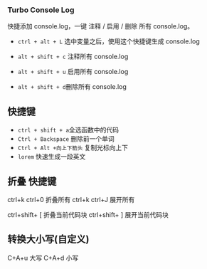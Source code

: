 ### Turbo Console Log

快捷添加 console.log，一键 注释 / 启用 / 删除 所有 console.log。

- `ctrl + alt + L` 选中变量之后，使用这个快捷键生成 console.log

- `alt + shift + c` 注释所有 console.log

- `alt + shift + u` 启用所有 console.log

- `alt + shift + d`删除所有 console.log

## 快捷键

- `ctrl + shift + a`全选函数中的代码
- `Ctrl + Backspace` 删除前一个单词
- `Ctrl + Alt +向上下箭头` 复制光标向上下
- `lorem` 快速生成一段英文

## 折叠 快捷键
ctrl+k ctrl+0 折叠所有
ctrl+k ctrl+J 展开所有

ctrl+shift+ [ 折叠当前代码块
ctrl+shift+ ]	展开当前代码块

## 转换大小写(自定义)
C+A+u 大写
C+A+d 小写